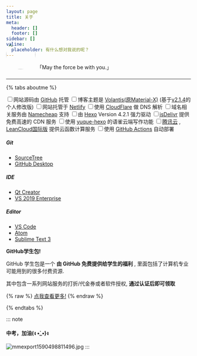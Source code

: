 ```yaml
---
layout: page
title: 关于
meta:
  header: []
  footer: []
sidebar: []
valine:
  placeholder: 有什么想对我说的呢？
---
```


<btns center circle wide>
<a style='padding-bottom:16px'>
<img style='height:80px;width:80px;border-radius:40px;margin-top:-64px;margin-bottom:12px' src="https://cdn.jsdelivr.net/gh/Linhk1606/blog-cdn@master/img/avatar.jpg">
「May the force be with you.」
</a>
</btns>
<br>

---


{% tabs aboutme %}

<!-- tab 本站配置 -->

<input type="checkbox" class="blue indeterminate">网站源码由 [GitHub](https://github.com) 托管
<input type="checkbox" class="blue indeterminate">博客主题是 [Volantis(原Material-X)](https://xaoxuu.com/wiki/volantis) (基于<u>v2.1.4</u>的个人修改版)
<input type="checkbox" class="blue indeterminate">网站托管于 [Netlify](https://www.netlify.com)
<input type="checkbox" class="blue indeterminate">使用 [CloudFlare](https://cloudflare.com) 做 DNS 解析
<input type="checkbox" class="blue indeterminate">域名相关服务由 [Namecheap](https://www.namecheap.com) 支持
<input type="checkbox" class="blue indeterminate">由 [Hexo](https://hexo.io/) Version 4.2.1 强力驱动
<input type="checkbox" class="blue indeterminate">[jsDelivr](https://www.jsdelivr.com) 提供免费高速的 CDN 服务
<input type="checkbox" class="blue indeterminate">使用 [yuque-hexo](https://github.com/x-cold/yuque-hexo) 的语雀云端写作功能
<input type="checkbox" class="blue indeterminate">[腾讯云](https://cloud.tencent.com) , [LeanCloud国际版](https://leancloud.app) 提供云函数计算服务
<input type="checkbox" class="blue indeterminate">使用 [GitHub Actions](https://help.github.com/en/actions) 自动部署

<!-- endtab -->

<!-- tab 开发工具一览 -->

##### Git

* [SourceTree](https://www.sourcetreeapp.com/)
* [GitHub Desktop](https://desktop.github.com/)

##### IDE

* [Qt Creator](https://www.qt.io/development-tools/)
* [VS 2019 Enterprise](https://visualstudio.microsoft.com/zh-hans/vs/)

##### Editor

* [VS Code](https://code.visualstudio.com/)
* [Atom](https://atom.io/)
* [Sublime Text 3](https://www.sublimetext.com/)

<!-- endtab -->

<!-- tab 福利 -->

**GitHub学生包!**

GitHub 学生包是一个 **由 GitHub 免费提供给学生的福利** , 里面包括了计算机专业可能用到的很多付费资源.

其中包含一系列网站服务的打折/代金券或者软件授权, **通过认证后即可领取**

{% raw %}
<btns rounded center>
<a href='https://education.github.com/pack'><i class='fab fa-github'></i>点我查看更多!</a>
</btns>
{% endraw %}

<!-- endtab -->

{% endtabs %}

::: note
#### 中考，加油(ง •̀_•́)ง

![mmexport1590498811496.jpg](https://i.loli.net/2020/05/26/eLrnNJMDtupgHXS.jpg)
:::

